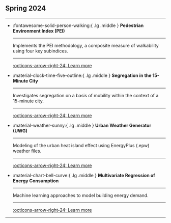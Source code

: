 
## Spring 2024

---

<div class="grid cards" markdown>


-   :fontawesome-solid-person-walking:{ .lg .middle } __Pedestrian Environment Index (PEI)__

    ---

    Implements the PEI methodology, a composite measure of walkability using four key subindices.
	
	---

    [:octicons-arrow-right-24: Learn more](../../24sp-mobility-pei/README.md)

-   :material-clock-time-five-outline:{ .lg .middle } __Segregation in the 15-Minute City__

    ---

    Investigates segregation on a basis of mobility within the context of a 15-minute city.
	
	---

    [:octicons-arrow-right-24: Learn more](../../24sp-mobility-seg/README.md)



-   :material-weather-sunny:{ .lg .middle } __Urban Weather Generator (UWG)__

    ---

    Modeling of the urban heat island effect using EnergyPlus (.epw) weather files.
	
	---

    [:octicons-arrow-right-24: Learn more](../../24sp-microclimate/README.md)



-   :material-chart-bell-curve:{ .lg .middle } __Multivariate Regression of Energy Consumption__

    ---

    Machine learning approaches to model building energy demand.
	
	---

    [:octicons-arrow-right-24: Learn more](../../24sp-energyinbuildings/README.md)



</div>

---
